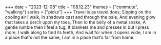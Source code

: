 +++
date = "2023-12-08"
title = "08.12.23"
themes = ["commute", "walking"]
series = ["picks"]
+++
Travel is as travel does,
Sipping on the cooling air I walk,
In shadows cast and through the pale,
And evening glow that takes a perch upon my toes,
Then to the belly of a metal snake,
A gentle rumble then I feel a tug,
It blankets me and presses in but I press more,
I walk along to find its teeth,
And wait for when it opens wide,
I am in a place that's not the same,
I am in a place that's far from home.
